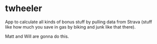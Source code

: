 twheeler
========

App to calculate all kinds of bonus stuff by pulling data from Strava (stuff like how much you save in gas by biking and junk like that there).

Matt and Will are gonna do this.